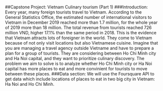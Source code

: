##Capstone Project: Vietnam Culinary tourism (Part 1)
###Introduction:
Every year, many foreign tourists travel to Vietnam. According to the General Statistics Office, the estimated number of international visitors to Vietnam in December 2019 reached more than 1.7 million, for the whole year of 2019 more than 18 million. The total revenue from tourists reached 726 million VND, higher 17.1% than the same period in 2018. This is the evidence that Vietnam attracts lots of foreigner in the world. They come to Vietnam because of not only visit locations but also Vietnamese cuisine.
Imagine that you are managing a travel agency outside Vietname and have to prepare a plan for a group of tourists. They are considering between Ho Chi Minh city and Ha Noi capital, and they want to prioritize culinary discovery. The problem we aim to solve is to analyze whether Ho Chi Minh city or Ha Noi capital has more places to eat and more convinient for tourists to move between these places.
###Data section:
We will use the Foursquare API to get data which include locations of places to eat in two big city in Vietnam: Ha Noi and Ho Chi Minh.  
